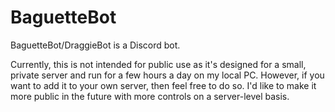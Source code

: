 # BaguetteBot
BaguetteBot/DraggieBot is a Discord bot.

Currently, this is not intended for public use as it's designed for a small, private server and run for a few hours a day on my local PC. However, if you want to add it to your
own server, then feel free to do so. I'd like to make it more public in the future with more controls on a server-level basis.
